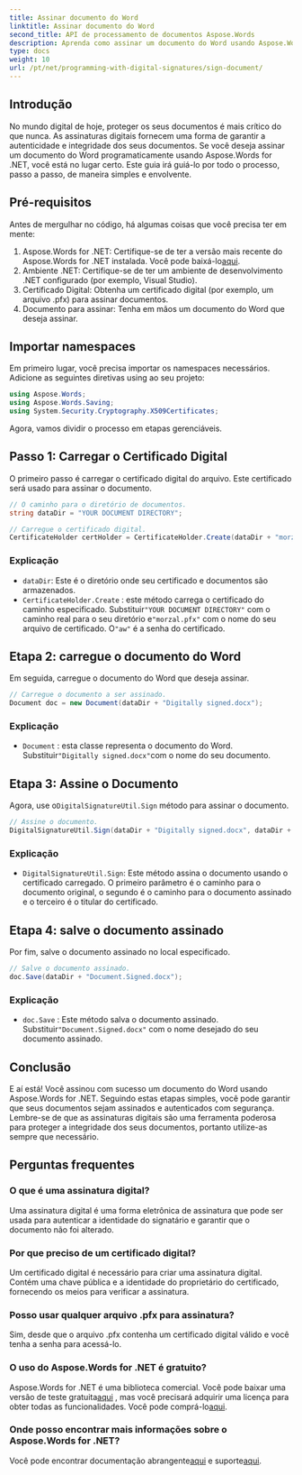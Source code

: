 ```yaml
---
title: Assinar documento do Word
linktitle: Assinar documento do Word
second_title: API de processamento de documentos Aspose.Words
description: Aprenda como assinar um documento do Word usando Aspose.Words for .NET com este guia passo a passo. Proteja seus documentos com facilidade.
type: docs
weight: 10
url: /pt/net/programming-with-digital-signatures/sign-document/
---
```

## Introdução

No mundo digital de hoje, proteger os seus documentos é mais crítico do que nunca. As assinaturas digitais fornecem uma forma de garantir a autenticidade e integridade dos seus documentos. Se você deseja assinar um documento do Word programaticamente usando Aspose.Words for .NET, você está no lugar certo. Este guia irá guiá-lo por todo o processo, passo a passo, de maneira simples e envolvente.

## Pré-requisitos

Antes de mergulhar no código, há algumas coisas que você precisa ter em mente:

1.  Aspose.Words for .NET: Certifique-se de ter a versão mais recente do Aspose.Words for .NET instalada. Você pode baixá-lo[aqui](https://releases.aspose.com/words/net/).
2. Ambiente .NET: Certifique-se de ter um ambiente de desenvolvimento .NET configurado (por exemplo, Visual Studio).
3. Certificado Digital: Obtenha um certificado digital (por exemplo, um arquivo .pfx) para assinar documentos.
4. Documento para assinar: Tenha em mãos um documento do Word que deseja assinar.

## Importar namespaces

Em primeiro lugar, você precisa importar os namespaces necessários. Adicione as seguintes diretivas using ao seu projeto:

```csharp
using Aspose.Words;
using Aspose.Words.Saving;
using System.Security.Cryptography.X509Certificates;
```

Agora, vamos dividir o processo em etapas gerenciáveis.

## Passo 1: Carregar o Certificado Digital

O primeiro passo é carregar o certificado digital do arquivo. Este certificado será usado para assinar o documento.

```csharp
// O caminho para o diretório de documentos.
string dataDir = "YOUR DOCUMENT DIRECTORY";

// Carregue o certificado digital.
CertificateHolder certHolder = CertificateHolder.Create(dataDir + "morzal.pfx", "aw");
```

### Explicação

- `dataDir`: Este é o diretório onde seu certificado e documentos são armazenados.
- `CertificateHolder.Create` : este método carrega o certificado do caminho especificado. Substituir`"YOUR DOCUMENT DIRECTORY"` com o caminho real para o seu diretório e`"morzal.pfx"` com o nome do seu arquivo de certificado. O`"aw"` é a senha do certificado.

## Etapa 2: carregue o documento do Word

Em seguida, carregue o documento do Word que deseja assinar.

```csharp
// Carregue o documento a ser assinado.
Document doc = new Document(dataDir + "Digitally signed.docx");
```

### Explicação

- `Document` : esta classe representa o documento do Word. Substituir`"Digitally signed.docx"`com o nome do seu documento.

## Etapa 3: Assine o Documento

 Agora, use o`DigitalSignatureUtil.Sign` método para assinar o documento.

```csharp
// Assine o documento.
DigitalSignatureUtil.Sign(dataDir + "Digitally signed.docx", dataDir + "Document.Signed.docx", certHolder);
```

### Explicação

- `DigitalSignatureUtil.Sign`: Este método assina o documento usando o certificado carregado. O primeiro parâmetro é o caminho para o documento original, o segundo é o caminho para o documento assinado e o terceiro é o titular do certificado.

## Etapa 4: salve o documento assinado

Por fim, salve o documento assinado no local especificado.

```csharp
// Salve o documento assinado.
doc.Save(dataDir + "Document.Signed.docx");
```

### Explicação

- `doc.Save` : Este método salva o documento assinado. Substituir`"Document.Signed.docx"` com o nome desejado do seu documento assinado.

## Conclusão

E aí está! Você assinou com sucesso um documento do Word usando Aspose.Words for .NET. Seguindo estas etapas simples, você pode garantir que seus documentos sejam assinados e autenticados com segurança. Lembre-se de que as assinaturas digitais são uma ferramenta poderosa para proteger a integridade dos seus documentos, portanto utilize-as sempre que necessário.

## Perguntas frequentes

### O que é uma assinatura digital?
Uma assinatura digital é uma forma eletrônica de assinatura que pode ser usada para autenticar a identidade do signatário e garantir que o documento não foi alterado.

### Por que preciso de um certificado digital?
Um certificado digital é necessário para criar uma assinatura digital. Contém uma chave pública e a identidade do proprietário do certificado, fornecendo os meios para verificar a assinatura.

### Posso usar qualquer arquivo .pfx para assinatura?
Sim, desde que o arquivo .pfx contenha um certificado digital válido e você tenha a senha para acessá-lo.

### O uso do Aspose.Words for .NET é gratuito?
 Aspose.Words for .NET é uma biblioteca comercial. Você pode baixar uma versão de teste gratuita[aqui](https://releases.aspose.com/) , mas você precisará adquirir uma licença para obter todas as funcionalidades. Você pode comprá-lo[aqui](https://purchase.aspose.com/buy).

### Onde posso encontrar mais informações sobre o Aspose.Words for .NET?
 Você pode encontrar documentação abrangente[aqui](https://reference.aspose.com/words/net/) e suporte[aqui](https://forum.aspose.com/c/words/8).
